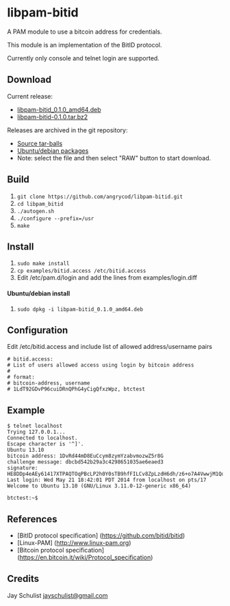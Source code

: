 libpam-bitid
============

A PAM module to use a bitcoin address for credentials.

This module is an implementation of the BitID protocol.

Currently only console and telnet login are supported.

## Download
Current release:
* [libpam-bitid_0.1.0_amd64.deb](https://github.com/angrycod/libpam-bitid/raw/master/releases/debian/libpam-bitid_0.1.0_amd64.deb)
* [libpam-bitid-0.1.0.tar.bz2](https://github.com/angrycod/libpam-bitid/raw/master/releases/libpam-bitid-0.1.0.tar.bz2)

Releases are archived in the git repository:
* [Source tar-balls](releases)
* [Ubuntu/debian packages](releases/debian)
* Note: select the file and then select "RAW" button to start download.

## Build
1. `git clone https://github.com/angrycod/libpam-bitid.git`
2. `cd libpam_bitid`
3. `./autogen.sh`
4. `./configure --prefix=/usr`
5. `make`

## Install
1. `sudo make install`
2. `cp examples/bitid.access /etc/bitid.access`
3. Edit /etc/pam.d/login and add the lines from examples/login.diff

#### Ubuntu/debian install
1. `sudo dpkg -i libpam-bitid_0.1.0_amd64.deb`

## Configuration
Edit /etc/bitid.access and include list of allowed address/username pairs

```
# bitid.access:
# List of users allowed access using login by bitcoin address
#
# format:
# bitcoin-address, username
# 1LdT92GDvP96cuiDRnQPhG4yCigQfxzWpz, btctest
```

## Example
```
$ telnet localhost
Trying 127.0.0.1...
Connected to localhost.
Escape character is '^]'.
Ubuntu 13.10
bitcoin address: 1DvRd44mD8EuCcym8zymYzabvmozwZ5r8G
challenge message: dbcbd542b29a3c4298651035ae6eaed3
signature: HE8DDp4eAEy61417XTPAQTOqPBcLP2h0Y0sTB9hfFILCv8ZpLzdH6dh/z6+o7A4VwwjM1Qq2SFVcgyf7U51JhdE=
Last login: Wed May 21 18:42:01 PDT 2014 from localhost on pts/17
Welcome to Ubuntu 13.10 (GNU/Linux 3.11.0-12-generic x86_64)
 
btctest:~$
```

## References
* [BitID protocol specification] (https://github.com/bitid/bitid)
* [Linux-PAM] (http://www.linux-pam.org)
* [Bitcoin protocol specification] (https://en.bitcoin.it/wiki/Protocol_specification)

## Credits
Jay Schulist <jayschulist@gmail.com>
